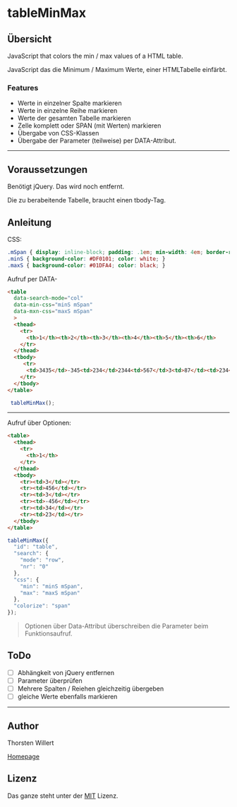# tableMinMax

## Übersicht
JavaScript that colors the min / max values of a HTML table.

JavaScript das die Minimum / Maximum Werte, einer HTMLTabelle einfärbt.


### Features

- Werte in einzelner Spalte markieren
- Werte in einzelne Reihe markieren
- Werte der gesamten Tabelle markieren
- Zelle komplett oder SPAN (mit Werten)  markieren
- Übergabe von CSS-Klassen
- Übergabe der Parameter (teilweise) per DATA-Attribut.

___

## Voraussetzungen

Benötigt jQuery. Das wird noch entfernt.

Die zu berabeitende Tabelle, braucht einen tbody-Tag.

## Anleitung

CSS:
``` CSS
.mSpan { display: inline-block; padding: .1em; min-width: 4em; border-radius: .3em; }
.minS { background-color: #DF0101; color: white; }
.maxS { background-color: #01DFA4; color: black; }
```

Aufruf per DATA-
``` html
<table
  data-search-mode="col"
  data-min-css="minS mSpan"
  data-mxn-css="maxS mSpan"
  >
  <thead>
    <tr>
      <th>1</th><th>2</th><th>3</th><th>4</th><th>5</th><th>6</th>
    </tr>
  </thead>
  <tbody>
     <tr>
      <td>3435</td>-345<td>234</td>2344<td>567</td>3<td>87</td><td>234</td><td>432</td>
    </tr>
  </tbody>
</table>
```
``` JavaScript
 tableMinMax();
```
____

Aufruf über Optionen:
``` html
<table>
  <thead>
    <tr>
      <th>1</th>
    </tr>
  </thead>
  <tbody>
    <tr><td>3</td></tr>
    <tr><td>456</td></tr>
    <tr><td>3</td></tr>
    <tr><td>-456</td></tr>
    <tr><td>34</td></tr>
    <tr><td>23</td></tr>
  </tbody>
</table>
```
``` JavaScript
tableMinMax({
  "id": "table",
  "search": {
    "mode": "row",
    "nr": "0"
  },
  "css": {
    "min": "minS mSpan",
    "max": "maxS mSpan"
  },
  "colorize": "span"
});
```
> 
> Optionen über Data-Attribut überschreiben die Parameter beim Funktionsaufruf.
>

## ToDo

- [ ] Abhängkeit von jQuery entfernen
- [ ] Parameter überprüfen
- [ ] Mehrere Spalten / Reiehen gleichzeitig übergeben
- [ ] gleiche Werte ebenfalls markieren
 ___

## Author
Thorsten Willert

[Homepage](https://www.thorsten-willert.de/)

## Lizenz
Das ganze steht unter der [MIT](https://github.com/THWillert/tableMinMax/blob/master/LICENSE) Lizenz.


